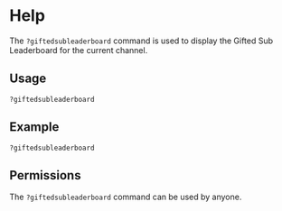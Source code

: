 # Help

The `?giftedsubleaderboard` command is used to display the Gifted Sub Leaderboard for the current channel.

## Usage

`?giftedsubleaderboard`

## Example

`?giftedsubleaderboard`

## Permissions

The `?giftedsubleaderboard` command can be used by anyone.
